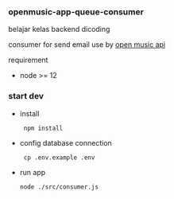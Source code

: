 ### openmusic-app-queue-consumer
belajar kelas backend dicoding 

consumer for send email use by [open music api](https://github.com/ajikamaludin/hapi-openmusic-api)

requirement 
- node >= 12

### start dev

- install 

   	   npm install 
    
- config database connection

   	   cp .env.example .env
  
- run app

	  node ./src/consumer.js
